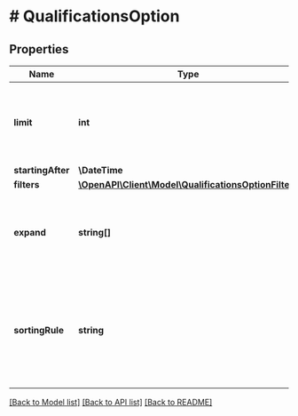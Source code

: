 # # QualificationsOption

## Properties

Name | Type | Description | Notes
------------ | ------------- | ------------- | -------------
**limit** | **int** | The maximum number of redeemables to be returned in the API request. The actual number of returned redeemables will be determined by the API. The default value is set to 5 | [optional]
**startingAfter** | **\DateTime** | Cursor used for paging. | [optional]
**filters** | [**\OpenAPI\Client\Model\QualificationsOptionFilters**](QualificationsOptionFilters.md) |  | [optional]
**expand** | **string[]** | The expand array lets you configure the parameters included in the response. Depending on the strings included in the array, the response will contain different details.   | **Expand Option** | **Response Body** | |:---|:---| | [&#x60;\&quot;redeemable\&quot;&#x60;] | Returns the redeemables&#39;:&lt;br&gt;- metadata&lt;br&gt;- redeemable name,&lt;br&gt;- campaign name,&lt;br&gt;- campaign ID| | [&#x60;\&quot;category\&quot;&#x60;] | - Returns an expanded &#x60;categories&#x60; object, showing details about the category. | | [&#x60;\&quot;validation_rules\&quot;&#x60;] | - Returns an expanded &#x60;validation_rules&#x60; object, showing details about the validation rules. | | [optional]
**sortingRule** | **string** | Is used to determine the order in which data is displayed in the result array.    - &#x60;DEFAULT&#x60; - Sorting descending by &#x60;created_at&#x60;   - &#x60;BEST_DEAL&#x60; - Sorting descending by &#x60;total_applied_discount_amount&#x60;   - &#x60;LEAST_DEAL&#x60; - Sorting ascending by &#x60;total_applied_discount_amount&#x60; | [optional]

[[Back to Model list]](../../README.md#models) [[Back to API list]](../../README.md#endpoints) [[Back to README]](../../README.md)
